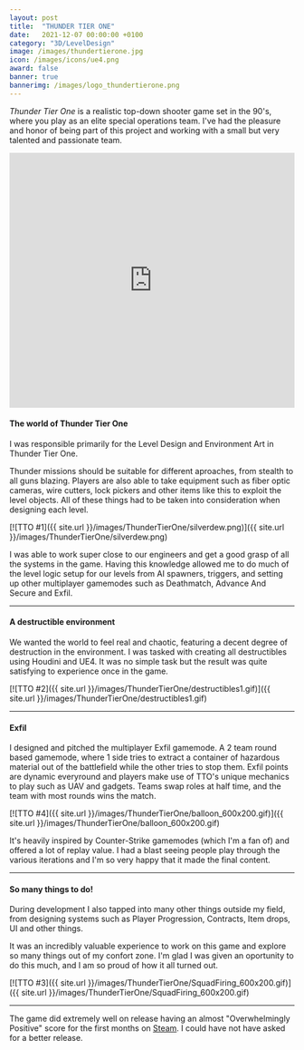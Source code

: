 ```yaml
---
layout: post
title:  "THUNDER TIER ONE"
date:   2021-12-07 00:00:00 +0100
category: "3D/LevelDesign"
image: /images/thundertierone.jpg
icon: /images/icons/ue4.png
award: false
banner: true
bannerimg: /images/logo_thundertierone.png
---
```


_Thunder Tier One_ is a realistic top-down shooter game set in the 90's, where you play as an elite special operations team. I've had the pleasure and honor of being part of this project and working with a small but very talented and passionate team.

<iframe width="100%" height="450" src="https://www.youtube.com/embed/YVgFHnhc_yc" title="YouTube video player" frameborder="0" allow="accelerometer; autoplay; clipboard-write; encrypted-media; gyroscope; picture-in-picture" allowfullscreen></iframe>


#### The world of Thunder Tier One

I was responsible primarily for the Level Design and Environment Art in Thunder Tier One.

Thunder missions should be suitable for different aproaches, from stealth to all guns blazing. Players are also able to take equipment such as fiber optic cameras, wire cutters, lock pickers and other items like this to exploit the level objects. All of these things had to be taken into consideration when designing each level.

[![TTO #1]({{ site.url }}/images/ThunderTierOne/silverdew.png)]({{ site.url }}/images/ThunderTierOne/silverdew.png)

I was able to work super close to our engineers and get a good grasp of all the systems in the game. Having this knowledge allowed me to do much of the level logic setup for our levels from AI spawners, triggers, and setting up other multiplayer gamemodes such as Deathmatch, Advance And Secure and Exfil.

<hr>

#### A destructible environment

We wanted the world to feel real and chaotic, featuring a decent degree of destruction in the environment. I was tasked with creating all destructibles using Houdini and UE4. It was no simple task but the result was quite satisfying to experience once in the game.

[![TTO #2]({{ site.url }}/images/ThunderTierOne/destructibles1.gif)]({{ site.url }}/images/ThunderTierOne/destructibles1.gif)

<hr>

#### Exfil

I designed and pitched the multiplayer Exfil gamemode. A 2 team round based gamemode, where 1 side tries to extract a container of hazardous material out of the battlefield while the other tries to stop them. Exfil points are dynamic everyround and players make use of TTO's unique mechanics to play such as UAV and gadgets. Teams swap roles at half time, and the team with most rounds wins the match.

[![TTO #4]({{ site.url }}/images/ThunderTierOne/balloon_600x200.gif)]({{ site.url }}/images/ThunderTierOne/balloon_600x200.gif)

It's heavily inspired by Counter-Strike gamemodes (which I'm a fan of) and offered a lot of replay value. I had a blast seeing people play through the various iterations and I'm so very happy that it made the final content.

<hr>

#### So many things to do!

During development I also tapped into many other things outside my field, from designing systems such as Player Progression, Contracts, Item drops, UI and other things. 

It was an incredibly valuable experience to work on this game and explore so many things out of my confort zone. I'm glad I was given an oportunity to do this much, and I am so proud of how it all turned out. 

[![TTO #3]({{ site.url }}/images/ThunderTierOne/SquadFiring_600x200.gif)]({{ site.url }}/images/ThunderTierOne/SquadFiring_600x200.gif)

<hr>

The game did extremely well on release having an almost "Overwhelmingly Positive" score for the first months on <a href="(https://store.steampowered.com/app/377300/Thunder_Tier_One/)">Steam</a>. I could have not have asked for a better release.
